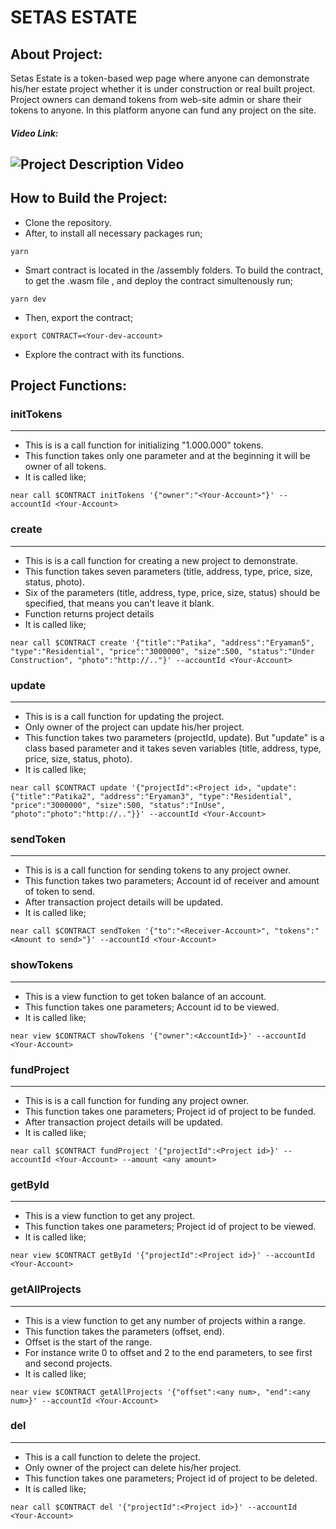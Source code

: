 # SETAS ESTATE

## About Project:
Setas Estate is a token-based wep page where anyone can demonstrate his/her estate project whether it is under construction or real built project. Project owners can demand tokens from web-site admin or share their tokens to anyone. In this platform anyone can fund any project on the site.

##### Video Link: 
![Project Description Video](https://www.loom.com/share/d8bdf57690c54fd4b05837676d6cdd69)
---
## How to Build the Project:

* Clone the repository.
* After, to install all necessary packages run;
```
yarn
```

* Smart contract is located in the /assembly folders. To build the contract, to get the .wasm file , and deploy the contract simultenously run;
```
yarn dev
```

* Then, export the contract;
``` 
export CONTRACT=<Your-dev-account>
```

* Explore the contract with its functions.

## Project Functions:

### initTokens
---
* This is is a call function for initializing "1.000.000" tokens.
* This function takes only one parameter and at the beginning it will be owner of all tokens.
* It is called like;
```
near call $CONTRACT initTokens '{"owner":"<Your-Account>"}' --accountId <Your-Account>
```
### create
---
* This is is a call function for creating a new project to demonstrate.
* This function takes seven parameters (title, address, type, price, size, status, photo).
* Six of the parameters (title, address, type, price, size, status) should be specified, that means you can't leave it blank.
* Function returns project details
* It is called like;
```
near call $CONTRACT create '{"title":"Patika", "address":"Eryaman5", "type":"Residential", "price":"3000000", "size":500, "status":"Under Construction", "photo":"http://.."}' --accountId <Your-Account>
```
### update
---
* This is is a call function for updating the project.
* Only owner of the project can update his/her project.
* This function takes two parameters (projectId, update). But "update" is a class based parameter and it takes seven variables (title, address, type, price, size, status, photo).
* It is called like;
```
near call $CONTRACT update '{"projectId":<Project id>, "update":{"title":"Patika2", "address":"Eryaman3", "type":"Residential", "price":"3000000", "size":500, "status":"InUse", "photo":"photo":"http://.."}}' --accountId <Your-Account>
```

### sendToken
---
* This is is a call function for sending tokens to any project owner.
* This function takes two parameters; Account id of receiver and amount of token to send.
* After transaction project details will be updated.
* It is called like;
```
near call $CONTRACT sendToken '{"to":"<Receiver-Account>", "tokens":"<Amount to send>"}' --accountId <Your-Account>
```
### showTokens
---
* This is a view function to get token balance of an account.
* This function takes one parameters; Account id to be viewed.
* It is called like;
```
near view $CONTRACT showTokens '{"owner":<AccountId>}' --accountId <Your-Account>
```

### fundProject
---
* This is is a call function for funding any project owner.
* This function takes one parameters; Project id of project to be funded.
* After transaction project details will be updated.
* It is called like;
```
near call $CONTRACT fundProject '{"projectId":<Project id>}' --accountId <Your-Account> --amount <any amount>
```
### getById
---
* This is a view function to get any project.
* This function takes one parameters; Project id of project to be viewed.
* It is called like;
```
near view $CONTRACT getById '{"projectId":<Project id>}' --accountId <Your-Account>
```
### getAllProjects
---
* This is a view function to get any number of projects within a range.
* This function takes the parameters (offset, end).
* Offset is the start of the range.
* For instance write 0 to offset and 2 to the end parameters, to see first and second projects.
* It is called like;
```
near view $CONTRACT getAllProjects '{"offset":<any num>, "end":<any num>}' --accountId <Your-Account>
```

### del
---
* This is a call function to delete the project.
* Only owner of the project can delete his/her project.
* This function takes one parameters; Project id of project to be deleted.
* It is called like;
```
near call $CONTRACT del '{"projectId":<Project id>}' --accountId <Your-Account>
```

